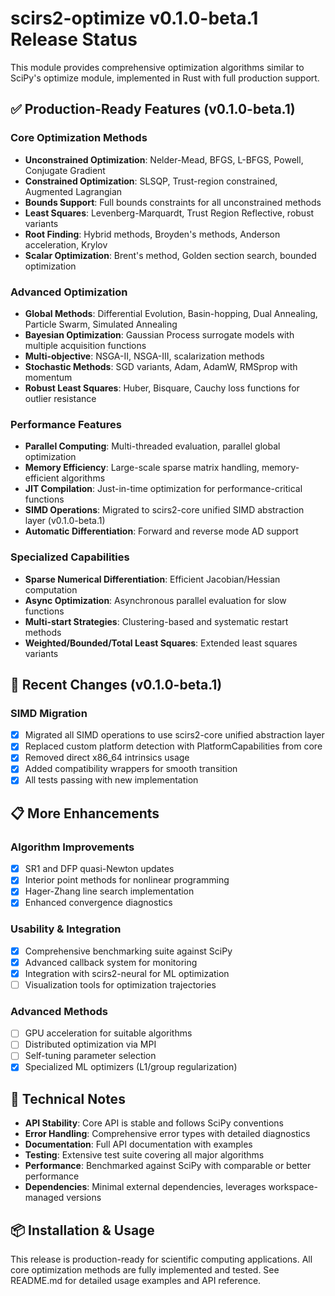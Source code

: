 # scirs2-optimize v0.1.0-beta.1 Release Status

This module provides comprehensive optimization algorithms similar to SciPy's optimize module, implemented in Rust with full production support.

## ✅ Production-Ready Features (v0.1.0-beta.1)

### Core Optimization Methods
- **Unconstrained Optimization**: Nelder-Mead, BFGS, L-BFGS, Powell, Conjugate Gradient
- **Constrained Optimization**: SLSQP, Trust-region constrained, Augmented Lagrangian
- **Bounds Support**: Full bounds constraints for all unconstrained methods
- **Least Squares**: Levenberg-Marquardt, Trust Region Reflective, robust variants
- **Root Finding**: Hybrid methods, Broyden's methods, Anderson acceleration, Krylov
- **Scalar Optimization**: Brent's method, Golden section search, bounded optimization

### Advanced Optimization
- **Global Methods**: Differential Evolution, Basin-hopping, Dual Annealing, Particle Swarm, Simulated Annealing
- **Bayesian Optimization**: Gaussian Process surrogate models with multiple acquisition functions
- **Multi-objective**: NSGA-II, NSGA-III, scalarization methods
- **Stochastic Methods**: SGD variants, Adam, AdamW, RMSprop with momentum
- **Robust Least Squares**: Huber, Bisquare, Cauchy loss functions for outlier resistance

### Performance Features
- **Parallel Computing**: Multi-threaded evaluation, parallel global optimization
- **Memory Efficiency**: Large-scale sparse matrix handling, memory-efficient algorithms
- **JIT Compilation**: Just-in-time optimization for performance-critical functions
- **SIMD Operations**: Migrated to scirs2-core unified SIMD abstraction layer (v0.1.0-beta.1)
- **Automatic Differentiation**: Forward and reverse mode AD support

### Specialized Capabilities
- **Sparse Numerical Differentiation**: Efficient Jacobian/Hessian computation
- **Async Optimization**: Asynchronous parallel evaluation for slow functions
- **Multi-start Strategies**: Clustering-based and systematic restart methods
- **Weighted/Bounded/Total Least Squares**: Extended least squares variants

## 🔄 Recent Changes (v0.1.0-beta.1)

### SIMD Migration
- [x] Migrated all SIMD operations to use scirs2-core unified abstraction layer
- [x] Replaced custom platform detection with PlatformCapabilities from core
- [x] Removed direct x86_64 intrinsics usage
- [x] Added compatibility wrappers for smooth transition
- [x] All tests passing with new implementation

## 📋 More Enhancements

### Algorithm Improvements
- [x] SR1 and DFP quasi-Newton updates
- [x] Interior point methods for nonlinear programming  
- [x] Hager-Zhang line search implementation
- [x] Enhanced convergence diagnostics

### Usability & Integration
- [x] Comprehensive benchmarking suite against SciPy
- [x] Advanced callback system for monitoring
- [x] Integration with scirs2-neural for ML optimization
- [ ] Visualization tools for optimization trajectories

### Advanced Methods  
- [ ] GPU acceleration for suitable algorithms
- [ ] Distributed optimization via MPI
- [ ] Self-tuning parameter selection
- [x] Specialized ML optimizers (L1/group regularization)

## 🔧 Technical Notes

- **API Stability**: Core API is stable and follows SciPy conventions
- **Error Handling**: Comprehensive error types with detailed diagnostics  
- **Documentation**: Full API documentation with examples
- **Testing**: Extensive test suite covering all major algorithms
- **Performance**: Benchmarked against SciPy with comparable or better performance
- **Dependencies**: Minimal external dependencies, leverages workspace-managed versions

## 📦 Installation & Usage

This release is production-ready for scientific computing applications. All core optimization methods are fully implemented and tested. See README.md for detailed usage examples and API reference.